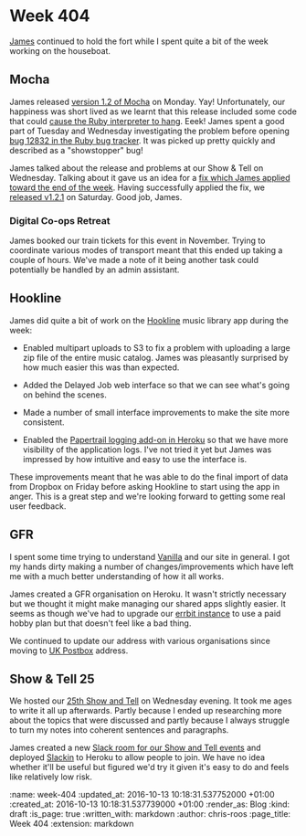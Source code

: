 Week 404
========

[James][james-mead] continued to hold the fort while I spent quite a bit of the week working on the houseboat.

## Mocha

James released [version 1.2 of Mocha][mocha-1-2-0] on Monday. Yay! Unfortunately, our happiness was short lived as we learnt that this release included some code that could [cause the Ruby interpreter to hang][mocha-issue-272]. Eeek! James spent a good part of Tuesday and Wednesday investigating the problem before opening [bug 12832 in the Ruby bug tracker][ruby-bug-12832]. It was picked up pretty quickly and described as a "showstopper" bug!

James talked about the release and problems at our Show & Tell on Wednesday. Talking about it gave us an idea for a [fix which James applied toward the end of the week][mocha-6f1c8b9]. Having successfully applied the fix, we [released v1.2.1][mocha-1-2-1] on Saturday. Good job, James.

### Digital Co-ops Retreat

James booked our train tickets for this event in November. Trying to coordinate various modes of transport meant that this ended up taking a couple of hours. We've made a note of it being another task could potentially be handled by an admin assistant.

## Hookline

James did quite a bit of work on the [Hookline][hookline] music library app during the week:

* Enabled multipart uploads to S3 to fix a problem with uploading a large zip file of the entire music catalog. James was pleasantly surprised by how much easier this was than expected.

* Added the Delayed Job web interface so that we can see what's going on behind the scenes.

* Made a number of small interface improvements to make the site more consistent.

* Enabled the [Papertrail logging add-on in Heroku][heroku-papertrail] so that we have more visibility of the application logs. I've not tried it yet but James was impressed by how intuitive and easy to use the interface is.

These improvements meant that he was able to do the final import of data from Dropbox on Friday before asking Hookline to start using the app in anger. This is a great step and we're looking forward to getting some real user feedback.

## GFR

I spent some time trying to understand [Vanilla][vanilla-rb] and our site in general. I got my hands dirty making a number of changes/improvements which have left me with a much better understanding of how it all works.

James created a GFR organisation on Heroku. It wasn't strictly necessary but we thought it might make managing our shared apps slightly easier. It seems as though we've had to upgrade our [errbit instance][errbit] to use a paid hobby plan but that doesn't feel like a bad thing.

We continued to update our address with various organisations since moving to [UK Postbox][uk-postbox] address.

## Show & Tell 25

We hosted our [25th Show and Tell][show-and-tell-25] on Wednesday evening. It took me ages to write it all up afterwards. Partly because I ended up researching more about the topics that were discussed and partly because I always struggle to turn my notes into coherent sentences and paragraphs.

James created a new [Slack room for our Show and Tell events][show-and-tell-slack] and deployed [Slackin][slackin] to Heroku to allow people to join. We have no idea whether it'll be useful but figured we'd try it given it's easy to do and feels like relatively low risk.

[errbit]: https://github.com/errbit/errbit
[heroku-papertrail]: https://elements.heroku.com/addons/papertrail
[hookline]: http://hookline.tv/
[james-mead]: /james-mead
[mocha-1-2-0]: https://github.com/freerange/mocha/releases/tag/v1.2.0
[mocha-1-2-1]: https://github.com/freerange/mocha/releases/tag/v1.2.1
[mocha-6f1c8b9]: https://github.com/freerange/mocha/commit/6f1c8b9b6aa4253c8a990befcb89648f09512242
[mocha-issue-272]: https://github.com/freerange/mocha/issues/272
[ruby-bug-12832]: https://bugs.ruby-lang.org/issues/12832
[show-and-tell-25]: /show-and-tell-25
[show-and-tell-slack]: https://gfr-show-and-tell-slack.herokuapp.com/
[slackin]: https://github.com/rauchg/slackin
[uk-postbox]: https://www.ukpostbox.com/
[vanilla-rb]: https://github.com/lazyatom/vanilla-rb

:name: week-404
:updated_at: 2016-10-13 10:18:31.537752000 +01:00
:created_at: 2016-10-13 10:18:31.537739000 +01:00
:render_as: Blog
:kind: draft
:is_page: true
:written_with: markdown
:author: chris-roos
:page_title: Week 404
:extension: markdown

